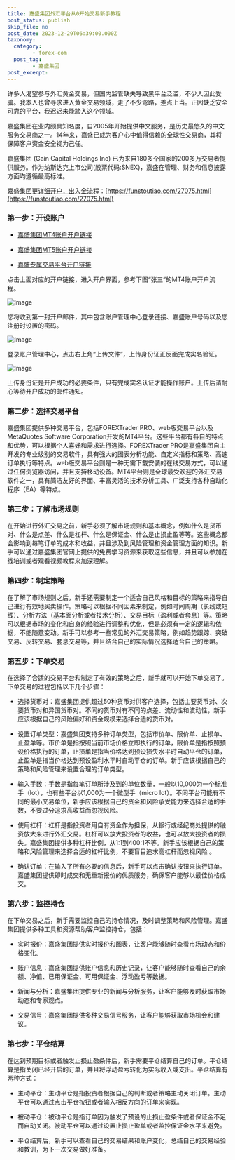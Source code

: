```yaml
---
title: 嘉盛集团外汇平台从0开始交易新手教程
post_status: publish
skip_file: no
post_date: 2023-12-29T06:39:00.000Z
taxonomy:
  category:
        - forex-com
  post_tag:
        - 嘉盛集团
post_excerpt: 
---
```

许多人渴望参与外汇黄金交易，但国内监管缺失导致黑平台泛滥，不少人因此受骗。我本人也曾寻求进入黄金交易领域，走了不少弯路，差点上当。正因缺乏安全可靠的平台，我迟迟未能踏入这个领域。

嘉盛集团在业内颇具知名度，自2005年开始提供中文服务，是历史最悠久的中文服务交易商之一。14年来，嘉盛已成为客户心中值得信赖的全球性交易商，其将保障客户资金安全视为己任。

嘉盛集团 (Gain Capital Holdings Inc) 已为来自180多个国家的200多万交易者提供服务。作为纳斯达克上市公司(股票代码:SNEX)，嘉盛在管理、财务和信息披露方面均遵循最高标准。

[嘉盛集团更详细开户，出入金流程](https://funstoutiao.com/27075.html)：[https://funstoutiao.com/27075.html](https://funstoutiao.com/27075.html)

### 第一步：开设账户

* [嘉盛集团MT4账户开户链接](https://s.ssgg.net/jsmt4)

* [嘉盛集团MT5账户开户链接](https://s.ssgg.net/jsmt5)

* [嘉盛专属交易平台开户链接](https://s.ssgg.net/js)

点击上面对应的开户链接，进入开户界面，参考下图“张三”的MT4账户开户流程。

![Image](https://prod-files-secure.s3.us-west-2.amazonaws.com/39ed1227-6d7d-4570-be36-9ccd4a2c4241/7a167aea-686b-400d-af59-4e18eb607a40/640.png?X-Amz-Algorithm=AWS4-HMAC-SHA256&X-Amz-Content-Sha256=UNSIGNED-PAYLOAD&X-Amz-Credential=ASIAZI2LB466QGLNEHY4%2F20250907%2Fus-west-2%2Fs3%2Faws4_request&X-Amz-Date=20250907T101308Z&X-Amz-Expires=3600&X-Amz-Security-Token=IQoJb3JpZ2luX2VjEDoaCXVzLXdlc3QtMiJGMEQCIEoP5eEt2sglItuJ5gSl3pMbtvTCk%2BCycuWceMAJV4xiAiBQGV4kvhgkB%2B4TgAv0N2he2afsTYdaizF69cKjTcH3byqIBAij%2F%2F%2F%2F%2F%2F%2F%2F%2F%2F8BEAAaDDYzNzQyMzE4MzgwNSIM2TmUFZy7EQns3tYGKtwDF1NqurwgdumWMrcZxjiVy4Qhc1SssSOMRZUZVqTNiqMIbGBi9Zafp8P00Ii9C7Lr9RGjJ3IztTU933quwZud0%2F5riscSvVJwu6c6A%2FdXf%2FpRePyxyxsyWCsOCRC%2B%2B2IK1Co8ckL%2FQ7zZY61gmoa3yf9Ct6PnDT4p1mCtjYJev0WQXtqIWSi2Vf5MrGRAZ3Uh5U9%2FTpOP2o%2BO0Arjp2iKivgRbEF1aQoLV%2FvwEHmsBnAmCaWl%2BnFIpERCLC9vfHWv%2FWIk6s6hq%2FnaoA0yc0ah8ldSgvGS3O7ypmCgH98Tvb%2BdkrJft6tKhVsM5THd9h5f2o2jTFwbUE1nyE3XTWfCnTO9pmwDwb7%2FqU849nghM%2BZhyHSS7af7HZpgPPoSPy11bvpY3XXiEtaBa%2FKOBZiaz%2BAPRy22023GtrLLd%2B4vhF%2FcPTFXx3Y1n6c%2Bxl9mQ3dhwQntbQ4BgI1ITXSBrro%2BvJNlgZZWKFkTi2a8ZYhoBEXTUVdBSQ1bIUZkdM4X%2BwAcR5PN5KTre7rCH9GiKy%2BQffR4%2FO52xU09YV%2F9LcxgmRkWxtN538BvkEWhIo6AOAyG02PXyjvKE9%2FxSdYB805pdZaN5gAzQyxAbHSRaDi9ZF0FY4oV3lQqfVI6d7Ew%2Fqv1xQY6pgFF7%2F62fLcwmcknQYc8s2KqtbU0HyQ7KjsjlxqejnVQ9wUXyO4uphwG%2Bs9kP3YdO4HARtqYmfMcPOnHWDCRwTO2Jk1s5De6nasxUN5YuBLzbGpOa2fmI8BMY93pZ24aSm46JcVUqJjiD0294PbEih5Y4gCpEbDSzjrMJmO8jgOCFEqd1c7iaFv8Wh7K3NSKKD45vVRHFed3UtopG4lakAMV1%2B6A6oQZ&X-Amz-Signature=1cf2889d75846374361e482a6cfc27a0621eb4ad881b23c2a0f3f47dd527c3b3&X-Amz-SignedHeaders=host&x-amz-checksum-mode=ENABLED&x-id=GetObject)

您将收到第一封开户邮件，其中包含账户管理中心登录链接、嘉盛账户号码以及您注册时设置的密码。

![Image](https://prod-files-secure.s3.us-west-2.amazonaws.com/39ed1227-6d7d-4570-be36-9ccd4a2c4241/eaa1c6b3-2877-4284-a0e1-530e222c27fb/image.png?X-Amz-Algorithm=AWS4-HMAC-SHA256&X-Amz-Content-Sha256=UNSIGNED-PAYLOAD&X-Amz-Credential=ASIAZI2LB466QGLNEHY4%2F20250907%2Fus-west-2%2Fs3%2Faws4_request&X-Amz-Date=20250907T101308Z&X-Amz-Expires=3600&X-Amz-Security-Token=IQoJb3JpZ2luX2VjEDoaCXVzLXdlc3QtMiJGMEQCIEoP5eEt2sglItuJ5gSl3pMbtvTCk%2BCycuWceMAJV4xiAiBQGV4kvhgkB%2B4TgAv0N2he2afsTYdaizF69cKjTcH3byqIBAij%2F%2F%2F%2F%2F%2F%2F%2F%2F%2F8BEAAaDDYzNzQyMzE4MzgwNSIM2TmUFZy7EQns3tYGKtwDF1NqurwgdumWMrcZxjiVy4Qhc1SssSOMRZUZVqTNiqMIbGBi9Zafp8P00Ii9C7Lr9RGjJ3IztTU933quwZud0%2F5riscSvVJwu6c6A%2FdXf%2FpRePyxyxsyWCsOCRC%2B%2B2IK1Co8ckL%2FQ7zZY61gmoa3yf9Ct6PnDT4p1mCtjYJev0WQXtqIWSi2Vf5MrGRAZ3Uh5U9%2FTpOP2o%2BO0Arjp2iKivgRbEF1aQoLV%2FvwEHmsBnAmCaWl%2BnFIpERCLC9vfHWv%2FWIk6s6hq%2FnaoA0yc0ah8ldSgvGS3O7ypmCgH98Tvb%2BdkrJft6tKhVsM5THd9h5f2o2jTFwbUE1nyE3XTWfCnTO9pmwDwb7%2FqU849nghM%2BZhyHSS7af7HZpgPPoSPy11bvpY3XXiEtaBa%2FKOBZiaz%2BAPRy22023GtrLLd%2B4vhF%2FcPTFXx3Y1n6c%2Bxl9mQ3dhwQntbQ4BgI1ITXSBrro%2BvJNlgZZWKFkTi2a8ZYhoBEXTUVdBSQ1bIUZkdM4X%2BwAcR5PN5KTre7rCH9GiKy%2BQffR4%2FO52xU09YV%2F9LcxgmRkWxtN538BvkEWhIo6AOAyG02PXyjvKE9%2FxSdYB805pdZaN5gAzQyxAbHSRaDi9ZF0FY4oV3lQqfVI6d7Ew%2Fqv1xQY6pgFF7%2F62fLcwmcknQYc8s2KqtbU0HyQ7KjsjlxqejnVQ9wUXyO4uphwG%2Bs9kP3YdO4HARtqYmfMcPOnHWDCRwTO2Jk1s5De6nasxUN5YuBLzbGpOa2fmI8BMY93pZ24aSm46JcVUqJjiD0294PbEih5Y4gCpEbDSzjrMJmO8jgOCFEqd1c7iaFv8Wh7K3NSKKD45vVRHFed3UtopG4lakAMV1%2B6A6oQZ&X-Amz-Signature=81907a28ce9743a8e20fcc3aa0e73c13ad3d6af61b9477f567e581cd4a03b19d&X-Amz-SignedHeaders=host&x-amz-checksum-mode=ENABLED&x-id=GetObject)

登录账户管理中心，点击右上角“上传文件”，上传身份证正反面完成实名验证。

![Image](https://prod-files-secure.s3.us-west-2.amazonaws.com/39ed1227-6d7d-4570-be36-9ccd4a2c4241/54090639-09fc-46b4-a135-e0289f707147/image.png?X-Amz-Algorithm=AWS4-HMAC-SHA256&X-Amz-Content-Sha256=UNSIGNED-PAYLOAD&X-Amz-Credential=ASIAZI2LB466QGLNEHY4%2F20250907%2Fus-west-2%2Fs3%2Faws4_request&X-Amz-Date=20250907T101308Z&X-Amz-Expires=3600&X-Amz-Security-Token=IQoJb3JpZ2luX2VjEDoaCXVzLXdlc3QtMiJGMEQCIEoP5eEt2sglItuJ5gSl3pMbtvTCk%2BCycuWceMAJV4xiAiBQGV4kvhgkB%2B4TgAv0N2he2afsTYdaizF69cKjTcH3byqIBAij%2F%2F%2F%2F%2F%2F%2F%2F%2F%2F8BEAAaDDYzNzQyMzE4MzgwNSIM2TmUFZy7EQns3tYGKtwDF1NqurwgdumWMrcZxjiVy4Qhc1SssSOMRZUZVqTNiqMIbGBi9Zafp8P00Ii9C7Lr9RGjJ3IztTU933quwZud0%2F5riscSvVJwu6c6A%2FdXf%2FpRePyxyxsyWCsOCRC%2B%2B2IK1Co8ckL%2FQ7zZY61gmoa3yf9Ct6PnDT4p1mCtjYJev0WQXtqIWSi2Vf5MrGRAZ3Uh5U9%2FTpOP2o%2BO0Arjp2iKivgRbEF1aQoLV%2FvwEHmsBnAmCaWl%2BnFIpERCLC9vfHWv%2FWIk6s6hq%2FnaoA0yc0ah8ldSgvGS3O7ypmCgH98Tvb%2BdkrJft6tKhVsM5THd9h5f2o2jTFwbUE1nyE3XTWfCnTO9pmwDwb7%2FqU849nghM%2BZhyHSS7af7HZpgPPoSPy11bvpY3XXiEtaBa%2FKOBZiaz%2BAPRy22023GtrLLd%2B4vhF%2FcPTFXx3Y1n6c%2Bxl9mQ3dhwQntbQ4BgI1ITXSBrro%2BvJNlgZZWKFkTi2a8ZYhoBEXTUVdBSQ1bIUZkdM4X%2BwAcR5PN5KTre7rCH9GiKy%2BQffR4%2FO52xU09YV%2F9LcxgmRkWxtN538BvkEWhIo6AOAyG02PXyjvKE9%2FxSdYB805pdZaN5gAzQyxAbHSRaDi9ZF0FY4oV3lQqfVI6d7Ew%2Fqv1xQY6pgFF7%2F62fLcwmcknQYc8s2KqtbU0HyQ7KjsjlxqejnVQ9wUXyO4uphwG%2Bs9kP3YdO4HARtqYmfMcPOnHWDCRwTO2Jk1s5De6nasxUN5YuBLzbGpOa2fmI8BMY93pZ24aSm46JcVUqJjiD0294PbEih5Y4gCpEbDSzjrMJmO8jgOCFEqd1c7iaFv8Wh7K3NSKKD45vVRHFed3UtopG4lakAMV1%2B6A6oQZ&X-Amz-Signature=300f4e1777750297d7e3417a1777dbe5e7dab94cf40858dc79807c658b098209&X-Amz-SignedHeaders=host&x-amz-checksum-mode=ENABLED&x-id=GetObject)

上传身份证是开户成功的必要条件，只有完成实名认证才能操作账户。上传后请耐心等待开户成功的邮件通知。

### 第二步：选择交易平台

嘉盛集团提供多种交易平台，包括FOREXTrader PRO、web版交易平台以及MetaQuotes Software Corporation开发的MT4平台。这些平台都有各自的特点和优势，可以根据个人喜好和需求进行选择。FOREXTrader PRO是嘉盛集团自主开发的专业级别的交易软件，具有强大的图表分析功能、自定义指标和策略、高速订单执行等特点。web版交易平台则是一种无需下载安装的在线交易方式，可以通过任何浏览器访问，并且支持移动设备。MT4平台则是全球最受欢迎的外汇交易软件之一，具有简洁友好的界面、丰富灵活的技术分析工具、广泛支持各种自动化程序（EA）等特点。

### 第三步：了解市场规则

在开始进行外汇交易之前，新手必须了解市场规则和基本概念，例如什么是货币对、什么是点差、什么是杠杆、什么是保证金、什么是止损止盈等等。这些概念都会影响到每笔订单的成本和收益，并且涉及到风险管理和资金管理方面的知识。新手可以通过嘉盛集团官网上提供的免费学习资源来获取这些信息，并且可以参加在线培训或者观看视频教程来加深理解。

### 第四步：制定策略

在了解了市场规则之后，新手还需要制定一个适合自己风格和目标的策略来指导自己进行有效地买卖操作。策略可以根据不同因素来制定，例如时间周期（长线或短线）、分析方法（基本面分析或者技术分析）、交易目标（盈利或者套息）等。策略可以根据市场的变化和自身的经验进行调整和优化，但是必须有一定的逻辑和依据，不能随意变动。新手可以参考一些常见的外汇交易策略，例如趋势跟踪、突破交易、反转交易、套息交易等，并且结合自己的实际情况选择适合自己的策略。

### 第五步：下单交易

在选择了合适的交易平台和制定了有效的策略之后，新手就可以开始下单交易了。下单交易的过程包括以下几个步骤：

* 选择货币对：嘉盛集团提供超过50种货币对供客户选择，包括主要货币对、次要货币对和异国货币对。不同的货币对有不同的点差、流动性和波动性，新手应该根据自己的风险偏好和资金规模来选择合适的货币对。

* 设置订单类型：嘉盛集团支持多种订单类型，包括市价单、限价单、止损单、止盈单等。市价单是指按照当前市场价格立即执行的订单，限价单是指按照预设价格执行的订单，止损单是指当价格达到预设损失水平时自动平仓的订单，止盈单是指当价格达到预设盈利水平时自动平仓的订单。新手应该根据自己的策略和风险管理来设置合理的订单类型。

* 输入手数：手数是指每笔订单所涉及到的单位数量，一般以10,000为一个标准手（lot），也有些平台以1,000为一个微型手（micro lot）。不同平台可能有不同的最小交易单位，新手应该根据自己的资金和风险承受能力来选择合适的手数，不要过分追求高收益而忽视风险。

* 使用杠杆：杠杆是指投资者用自有资金作为担保，从银行或经纪商处提供的融资放大来进行外汇交易。杠杆可以放大投资者的收益，也可以放大投资者的损失。嘉盛集团提供多种杠杆比例，从1:1到400:1不等。新手应该根据自己的策略和风险管理来选择合适的杠杆比例，不要盲目追求高杠杆而忽视风险 。

* 确认订单：在输入了所有必要的信息后，新手可以点击确认按钮来执行订单。嘉盛集团提供即时成交和无重新报价的优质服务，确保客户能够以最佳价格成交。

### 第六步：监控持仓

在下单交易之后，新手需要监控自己的持仓情况，及时调整策略和风险管理。嘉盛集团提供多种工具和资源帮助客户监控持仓，包括：

* 实时报价：嘉盛集团提供实时报价和图表，让客户能够随时查看市场动态和价格变化。

* 账户信息：嘉盛集团提供账户信息和历史记录，让客户能够随时查看自己的余额、净值、已用保证金、可用保证金、浮动盈亏等数据。

* 新闻与分析：嘉盛集团提供专业的新闻与分析服务，让客户能够及时获取市场动态和专家观点。

* 交易信号：嘉盛集团提供多种交易信号服务，让客户能够获取市场机会和建议。

### 第七步：平仓结算

在达到预期目标或者触发止损止盈条件后，新手需要平仓结算自己的订单。平仓结算是指关闭已经开启的订单，并且将浮动盈亏转化为实际收入或支出。平仓结算有两种方式：

* 主动平仓：主动平仓是指投资者根据自己的判断或者策略主动关闭订单。主动平仓可以通过点击平仓按钮或者输入相反方向的订单来实现。

* 被动平仓：被动平仓是指订单因为触发了预设的止损止盈条件或者保证金不足而自动关闭。被动平仓可以通过设置止损止盈单或者监控保证金水平来避免。

* 平仓结算后，新手可以查看自己的交易结果和账户变化，总结自己的交易经验和教训，为下一次交易做好准备。